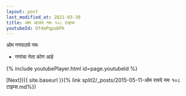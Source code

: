 ```yaml
---
layout: post
last_modified_at: 2021-03-30
title: ओम आजार नमः १०८ टाइम्स
youtubeId: Of4mPqpoDPk
---
```

 
 
 ओम गणपाठ्ये नमः  
 
 -  गणांचा नेता कोण आहे 
 
  
 
  
 
 
 
 
 
 


{% include youtubePlayer.html id=page.youtubeId %}
 
[Next]({{ site.baseurl }}{% link  split2/_posts/2015-05-11-ओम रावये नमः १०८ टाइम्स.md%})
 

